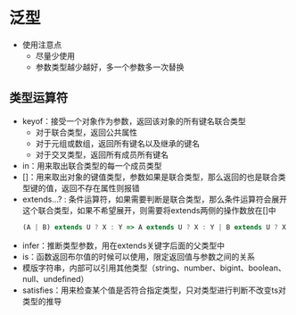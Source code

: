# 泛型
- 使用注意点
  - 尽量少使用
  - 参数类型越少越好，多一个参数多一次替换

## 类型运算符
- keyof：接受一个对象作为参数，返回该对象的所有键名联合类型
  - 对于联合类型，返回公共属性
  - 对于元组或数组，返回所有键名以及继承的键名
  - 对于交叉类型，返回所有成员所有键名
- in：用来取出联合类型的每一个成员类型
- []：用来取出对象的键值类型，参数如果是联合类型，那么返回的也是联合类型键的值，返回不存在属性则报错
- extends...? : 条件运算符，如果需要判断是联合类型，那么条件运算符会展开这个联合类型，如果不希望展开，则需要将extends两侧的操作数放在[]中
  ```ts
  (A | B) extends U ? X : Y => A extends U ? X : Y | B extends U ? X : Y 
  ```
- infer：推断类型参数，用在extends关键字后面的父类型中
- is：函数返回布尔值的时候可以使用，限定返回值与参数之间的关系
- 模版字符串，内部可以引用其他类型（string、number、bigint、boolean、null、undefined）
- satisfies：用来检查某个值是否符合指定类型，只对类型进行判断不改变ts对类型的推导